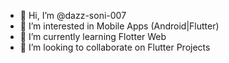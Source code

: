 - 👋 Hi, I’m @dazz-soni-007
- 👀 I’m interested in Mobile Apps (Android|Flutter)
- 🌱 I’m currently learning Flotter Web
- 💞️ I’m looking to collaborate on Flutter Projects

<!---
dazz-soni-007/dazz-soni-007 is a ✨ special ✨ repository because its `README.md` (this file) appears on your GitHub profile.
You can click the Preview link to take a look at your changes.
--->
